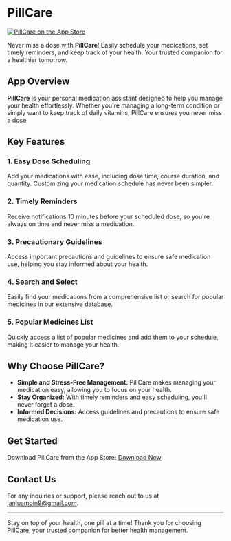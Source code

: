 # PillCare

[![PillCare on the App Store](https://link-to-your-app-icon.com)](https://apps.apple.com/)

Never miss a dose with **PillCare**! Easily schedule your medications, set timely reminders, and keep track of your health. Your trusted companion for a healthier tomorrow.

## App Overview

**PillCare** is your personal medication assistant designed to help you manage your health effortlessly. Whether you're managing a long-term condition or simply want to keep track of daily vitamins, PillCare ensures you never miss a dose.

## Key Features

### 1. Easy Dose Scheduling
Add your medications with ease, including dose time, course duration, and quantity. Customizing your medication schedule has never been simpler.

### 2. Timely Reminders
Receive notifications 10 minutes before your scheduled dose, so you're always on time and never miss a medication.

### 3. Precautionary Guidelines
Access important precautions and guidelines to ensure safe medication use, helping you stay informed about your health.

### 4. Search and Select
Easily find your medications from a comprehensive list or search for popular medicines in our extensive database.

### 5. Popular Medicines List
Quickly access a list of popular medicines and add them to your schedule, making it easier to manage your health.

## Why Choose PillCare?

- **Simple and Stress-Free Management:** PillCare makes managing your medication easy, allowing you to focus on your health.
- **Stay Organized:** With timely reminders and easy scheduling, you'll never forget a dose.
- **Informed Decisions:** Access guidelines and precautions to ensure safe medication use.

## Get Started

Download PillCare from the App Store: [Download Now](https://apps.apple.com/us/app/pillcare/id6642673264)

## Contact Us

For any inquiries or support, please reach out to us at [janjuamoin9@gmail.com](mailto:janjuamoin9@gmail.com).

---

Stay on top of your health, one pill at a time! Thank you for choosing PillCare, your trusted companion for better health management.
